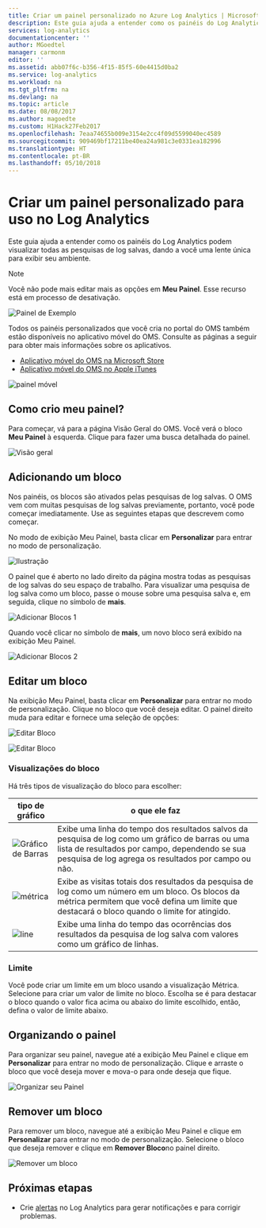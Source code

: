 ```yaml
---
title: Criar um painel personalizado no Azure Log Analytics | Microsoft Docs
description: Este guia ajuda a entender como os painéis do Log Analytics podem visualizar todas as pesquisas de log salvas, dando a você uma lente única para exibir seu ambiente.
services: log-analytics
documentationcenter: ''
author: MGoedtel
manager: carmonm
editor: ''
ms.assetid: abb07f6c-b356-4f15-85f5-60e4415d0ba2
ms.service: log-analytics
ms.workload: na
ms.tgt_pltfrm: na
ms.devlang: na
ms.topic: article
ms.date: 08/08/2017
ms.author: magoedte
ms.custom: H1Hack27Feb2017
ms.openlocfilehash: 7eaa74655b009e3154e2cc4f09d5599040ec4589
ms.sourcegitcommit: 909469bf17211be40ea24a981c3e0331ea182996
ms.translationtype: HT
ms.contentlocale: pt-BR
ms.lasthandoff: 05/10/2018
---
```

# <a name="create-a-custom-dashboard-for-use-in-log-analytics"></a>Criar um painel personalizado para uso no Log Analytics

Este guia ajuda a entender como os painéis do Log Analytics podem visualizar todas as pesquisas de log salvas, dando a você uma lente única para exibir seu ambiente.

>[!NOTE]
> Você não pode mais editar mais as opções em **Meu Painel**. Esse recurso está em processo de desativação.

![Painel de Exemplo](./media/log-analytics-dashboards/oms-dashboards-example-dash.png)

Todos os painéis personalizados que você cria no portal do OMS também estão disponíveis no aplicativo móvel do OMS. Consulte as páginas a seguir para obter mais informações sobre os aplicativos.

* [Aplicativo móvel do OMS na Microsoft Store](http://www.windowsphone.com/store/app/operational-insights/4823b935-83ce-466c-82bb-bd0a3f58d865)
* [Aplicativo móvel do OMS no Apple iTunes](https://itunes.apple.com/app/microsoft-operations-management/id1042424859?mt=8)

![painel móvel](./media/log-analytics-dashboards/oms-search-mobile.png)

## <a name="how-do-i-create-my-dashboard"></a>Como crio meu painel?
Para começar, vá para a página Visão Geral do OMS. Você verá o bloco **Meu Painel** à esquerda. Clique para fazer uma busca detalhada do painel.

![Visão geral](./media/log-analytics-dashboards/oms-dashboards-overview.png)

## <a name="adding-a-tile"></a>Adicionando um bloco
Nos painéis, os blocos são ativados pelas pesquisas de log salvas. O OMS vem com muitas pesquisas de log salvas previamente, portanto, você pode começar imediatamente. Use as seguintes etapas que descrevem como começar.

No modo de exibição Meu Painel, basta clicar em **Personalizar** para entrar no modo de personalização.

![Ilustração](./media/log-analytics-dashboards/oms-dashboards-pictorial01.png)

 O painel que é aberto no lado direito da página mostra todas as pesquisas de log salvas do seu espaço de trabalho. Para visualizar uma pesquisa de log salva como um bloco, passe o mouse sobre uma pesquisa salva e, em seguida, clique no símbolo de **mais**.

![Adicionar Blocos 1](./media/log-analytics-dashboards/oms-dashboards-pictorial02.png)

Quando você clicar no símbolo de **mais**, um novo bloco será exibido na exibição Meu Painel.

![Adicionar Blocos 2](./media/log-analytics-dashboards/oms-dashboards-pictorial03.png)

## <a name="edit-a-tile"></a>Editar um bloco
Na exibição Meu Painel, basta clicar  em **Personalizar** para entrar no modo de personalização. Clique no bloco que você deseja editar. O painel direito muda para editar e fornece uma seleção de opções:

![Editar Bloco](./media/log-analytics-dashboards/oms-dashboards-pictorial04.png)

![Editar Bloco](./media/log-analytics-dashboards/oms-dashboards-pictorial05.png)

### <a name="tile-visualizations"></a>Visualizações do bloco
Há três tipos de visualização do bloco para escolher:

| tipo de gráfico | o que ele faz |
| --- | --- |
| ![Gráfico de Barras](./media/log-analytics-dashboards/oms-dashboards-bar-chart.png) |Exibe uma linha do tempo dos resultados salvos da pesquisa de log como um gráfico de barras ou uma lista de resultados por campo, dependendo se sua pesquisa de log agrega os resultados por campo ou não. |
| ![métrica](./media/log-analytics-dashboards/oms-dashboards-metric.png) |Exibe as visitas totais dos resultados da pesquisa de log como um número em um bloco. Os blocos da métrica permitem que você defina um limite que destacará o bloco quando o limite for atingido. |
| ![line](./media/log-analytics-dashboards/oms-dashboards-line.png) |Exibe uma linha do tempo das ocorrências dos resultados da pesquisa de log salva com valores como um gráfico de linhas. |

### <a name="threshold"></a>Limite
Você pode criar um limite em um bloco usando a visualização Métrica. Selecione para criar um valor de limite no bloco. Escolha se é para destacar o bloco quando o valor fica acima ou abaixo do limite escolhido, então, defina o valor de limite abaixo.

## <a name="organizing-the-dashboard"></a>Organizando o painel
Para organizar seu painel, navegue até a exibição Meu Painel e clique em **Personalizar** para entrar no modo de personalização. Clique e arraste o bloco que você deseja mover e mova-o para onde deseja que fique.

![Organizar seu Painel](./media/log-analytics-dashboards/oms-dashboards-organize.png)

## <a name="remove-a-tile"></a>Remover um bloco
Para remover um bloco, navegue até a exibição Meu Painel e clique em **Personalizar** para entrar no modo de personalização. Selecione o bloco que deseja remover e clique em **Remover Bloco**no painel direito.

![Remover um bloco](./media/log-analytics-dashboards/oms-dashboards-remove-tile.png)

## <a name="next-steps"></a>Próximas etapas
* Crie [alertas](log-analytics-alerts.md) no Log Analytics para gerar notificações e para corrigir problemas.
